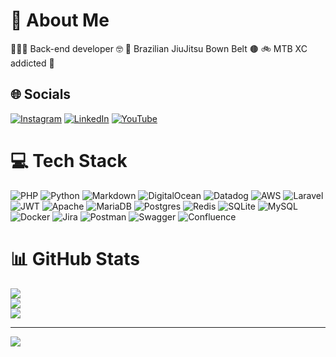 # 💫 About Me

🧑🏻‍💻 Back-end developer 🤓
🥋 Brazilian JiuJitsu Bown Belt 🟤
🚲 MTB XC addicted 💉

## 🌐 Socials

[![Instagram](https://img.shields.io/badge/Instagram-%23E4405F.svg?logo=Instagram&logoColor=white)](https://instagram.com/notsosnake) [![LinkedIn](https://img.shields.io/badge/LinkedIn-%230077B5.svg?logo=linkedin&logoColor=white)](https://linkedin.com/in/notsosnake) [![YouTube](https://img.shields.io/badge/YouTube-%23FF0000.svg?logo=YouTube&logoColor=white)](https://www.youtube.com/channel/UCBrdeWN55pCaedWgbelmXyg)

# 💻 Tech Stack

![PHP](https://img.shields.io/badge/php-%23777BB4.svg?style=for-the-badge&logo=php&logoColor=white) ![Python](https://img.shields.io/badge/python-3670A0?style=for-the-badge&logo=python&logoColor=ffdd54) ![Markdown](https://img.shields.io/badge/markdown-%23000000.svg?style=for-the-badge&logo=markdown&logoColor=white) ![DigitalOcean](https://img.shields.io/badge/DigitalOcean-%230167ff.svg?style=for-the-badge&logo=digitalOcean&logoColor=white) ![Datadog](https://img.shields.io/badge/datadog-%23632CA6.svg?style=for-the-badge&logo=datadog&logoColor=white) ![AWS](https://img.shields.io/badge/AWS-%23FF9900.svg?style=for-the-badge&logo=amazon-aws&logoColor=white) ![Laravel](https://img.shields.io/badge/laravel-%23FF2D20.svg?style=for-the-badge&logo=laravel&logoColor=white) ![JWT](https://img.shields.io/badge/JWT-black?style=for-the-badge&logo=JSON%20web%20tokens) ![Apache](https://img.shields.io/badge/apache-%23D42029.svg?style=for-the-badge&logo=apache&logoColor=white) ![MariaDB](https://img.shields.io/badge/MariaDB-003545?style=for-the-badge&logo=mariadb&logoColor=white) ![Postgres](https://img.shields.io/badge/postgres-%23316192.svg?style=for-the-badge&logo=postgresql&logoColor=white) ![Redis](https://img.shields.io/badge/redis-%23DD0031.svg?style=for-the-badge&logo=redis&logoColor=white) ![SQLite](https://img.shields.io/badge/sqlite-%2307405e.svg?style=for-the-badge&logo=sqlite&logoColor=white) ![MySQL](https://img.shields.io/badge/mysql-%2300f.svg?style=for-the-badge&logo=mysql&logoColor=white) ![Docker](https://img.shields.io/badge/docker-%230db7ed.svg?style=for-the-badge&logo=docker&logoColor=white) ![Jira](https://img.shields.io/badge/jira-%230A0FFF.svg?style=for-the-badge&logo=jira&logoColor=white) ![Postman](https://img.shields.io/badge/Postman-FF6C37?style=for-the-badge&logo=postman&logoColor=white) ![Swagger](https://img.shields.io/badge/-Swagger-%23Clojure?style=for-the-badge&logo=swagger&logoColor=white) ![Confluence](https://img.shields.io/badge/confluence-%23172BF4.svg?style=for-the-badge&logo=confluence&logoColor=white)

# 📊 GitHub Stats

![](https://github-readme-stats.vercel.app/api?username=m-bonanno&theme=dark&hide_border=false&include_all_commits=true&count_private=true)<br/>
![](https://github-readme-streak-stats.herokuapp.com/?user=m-bonanno&theme=dark&hide_border=false)<br/>
![](https://github-readme-stats.vercel.app/api/top-langs/?username=m-bonanno&theme=dark&hide_border=false&include_all_commits=true&count_private=true&layout=compact)

---

[![](https://visitcount.itsvg.in/api?id=m-bonanno&icon=0&color=1)](https://visitcount.itsvg.in)
